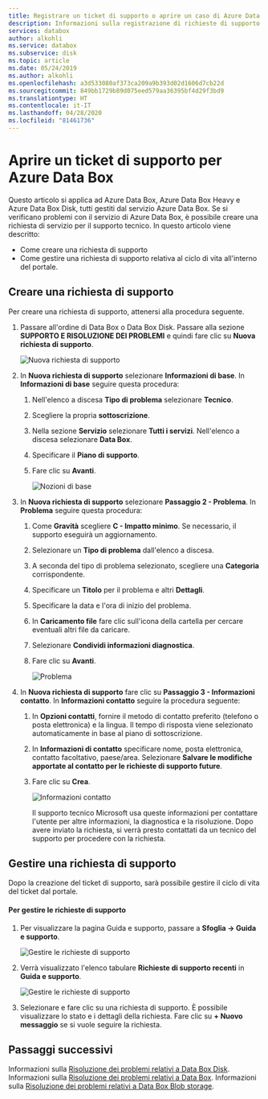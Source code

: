 ```yaml
---
title: Registrare un ticket di supporto o aprire un caso di Azure Data Box | Microsoft Docs
description: Informazioni sulla registrazione di richieste di supporto per problemi relativi agli ordini Data Box o Data Box Disk.
services: databox
author: alkohli
ms.service: databox
ms.subservice: disk
ms.topic: article
ms.date: 05/24/2019
ms.author: alkohli
ms.openlocfilehash: a3d533080af373ca209a9b393d02d1606d7cb22d
ms.sourcegitcommit: 849bb1729b89d075eed579aa36395bf4d29f3bd9
ms.translationtype: HT
ms.contentlocale: it-IT
ms.lasthandoff: 04/28/2020
ms.locfileid: "81461736"
---
```

# <a name="open-a-support-ticket-for-azure-data-box"></a>Aprire un ticket di supporto per Azure Data Box

Questo articolo si applica ad Azure Data Box, Azure Data Box Heavy e Azure Data Box Disk, tutti gestiti dal servizio Azure Data Box. Se si verificano problemi con il servizio di Azure Data Box, è possibile creare una richiesta di servizio per il supporto tecnico. In questo articolo viene descritto:

* Come creare una richiesta di supporto
* Come gestire una richiesta di supporto relativa al ciclo di vita all'interno del portale.

## <a name="create-a-support-request"></a>Creare una richiesta di supporto

Per creare una richiesta di supporto, attenersi alla procedura seguente.

1. Passare all'ordine di Data Box o Data Box Disk. Passare alla sezione **SUPPORTO E RISOLUZIONE DEI PROBLEMI** e quindi fare clic su **Nuova richiesta di supporto**.

    ![Nuova richiesta di supporto](./media/data-box-disk-contact-microsoft-support/data-box-disk-support-request.png)

2. In **Nuova richiesta di supporto** selezionare **Informazioni di base**. In **Informazioni di base** seguire questa procedura:

    1. Nell'elenco a discesa **Tipo di problema** selezionare **Tecnico**.
    2. Scegliere la propria **sottoscrizione**.
    3. Nella sezione **Servizio** selezionare **Tutti i servizi**. Nell'elenco a discesa selezionare **Data Box**. 
    4. Specificare il **Piano di supporto**.
    5. Fare clic su **Avanti**.

        ![Nozioni di base](./media/data-box-disk-contact-microsoft-support/data-box-disk-support1.png)

3. In **Nuova richiesta di supporto** selezionare **Passaggio 2 - Problema**. In **Problema** seguire questa procedura:

    1. Come **Gravità** scegliere **C - Impatto minimo**. Se necessario, il supporto eseguirà un aggiornamento.
    2. Selezionare un **Tipo di problema** dall'elenco a discesa.
    3. A seconda del tipo di problema selezionato, scegliere una **Categoria** corrispondente.
    4. Specificare un **Titolo** per il problema e altri **Dettagli**.
    5. Specificare la data e l'ora di inizio del problema.
    6. In **Caricamento file** fare clic sull'icona della cartella per cercare eventuali altri file da caricare.
    7. Selezionare **Condividi informazioni diagnostica**.
    8. Fare clic su **Avanti**.

       ![Problema](./media/data-box-disk-contact-microsoft-support/data-box-disk-support2.png)

4. In **Nuova richiesta di supporto** fare clic su **Passaggio 3 - Informazioni contatto**. In **Informazioni contatto** seguire la procedura seguente:

   1. In **Opzioni contatti**, fornire il metodo di contatto preferito (telefono o posta elettronica) e la lingua. Il tempo di risposta viene selezionato automaticamente in base al piano di sottoscrizione.
   2. In **Informazioni di contatto** specificare nome, posta elettronica, contatto facoltativo, paese/area. Selezionare **Salvare le modifiche apportate al contatto per le richieste di supporto future**.
   3. Fare clic su **Crea**.

       ![Informazioni contatto](./media/data-box-disk-contact-microsoft-support/data-box-disk-support3.png)   

      Il supporto tecnico Microsoft usa queste informazioni per contattare l'utente per altre informazioni, la diagnostica e la risoluzione.
      Dopo avere inviato la richiesta, si verrà presto contattati da un tecnico del supporto per procedere con la richiesta.

## <a name="manage-a-support-request"></a>Gestire una richiesta di supporto

Dopo la creazione del ticket di supporto, sarà possibile gestire il ciclo di vita del ticket dal portale.

#### <a name="to-manage-your-support-requests"></a>Per gestire le richieste di supporto

1. Per visualizzare la pagina Guida e supporto, passare a **Sfoglia -> Guida e supporto**.

    ![Gestire le richieste di supporto](./media/data-box-disk-contact-microsoft-support/data-box-disk-manage-support-ticket1.png)

2. Verrà visualizzato l'elenco tabulare **Richieste di supporto recenti** in **Guida e supporto**.

    ![Gestire le richieste di supporto](./media/data-box-disk-contact-microsoft-support/data-box-disk-manage-support-ticket2.png)

3. Selezionare e fare clic su una richiesta di supporto. È possibile visualizzare lo stato e i dettagli della richiesta. Fare clic su **+ Nuovo messaggio** se si vuole seguire la richiesta.

## <a name="next-steps"></a>Passaggi successivi

Informazioni sulla [Risoluzione dei problemi relativi a Data Box Disk](data-box-disk-troubleshoot.md).
Informazioni sulla [Risoluzione dei problemi relativi a Data Box](data-box-troubleshoot.md).
Informazioni sulla [Risoluzione dei problemi relativi a Data Box Blob storage](data-box-troubleshoot-rest.md).

